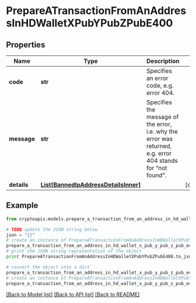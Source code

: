 # PrepareATransactionFromAnAddressInHDWalletXPubYPubZPubE400


## Properties
Name | Type | Description | Notes
------------ | ------------- | ------------- | -------------
**code** | **str** | Specifies an error code, e.g. error 404. | 
**message** | **str** | Specifies the message of the error, i.e. why the error was returned, e.g. error 404 stands for “not found”. | 
**details** | [**List[BannedIpAddressDetailsInner]**](BannedIpAddressDetailsInner.md) |  | [optional] 

## Example

```python
from cryptoapis.models.prepare_a_transaction_from_an_address_in_hd_wallet_x_pub_y_pub_z_pub_e400 import PrepareATransactionFromAnAddressInHDWalletXPubYPubZPubE400

# TODO update the JSON string below
json = "{}"
# create an instance of PrepareATransactionFromAnAddressInHDWalletXPubYPubZPubE400 from a JSON string
prepare_a_transaction_from_an_address_in_hd_wallet_x_pub_y_pub_z_pub_e400_instance = PrepareATransactionFromAnAddressInHDWalletXPubYPubZPubE400.from_json(json)
# print the JSON string representation of the object
print PrepareATransactionFromAnAddressInHDWalletXPubYPubZPubE400.to_json()

# convert the object into a dict
prepare_a_transaction_from_an_address_in_hd_wallet_x_pub_y_pub_z_pub_e400_dict = prepare_a_transaction_from_an_address_in_hd_wallet_x_pub_y_pub_z_pub_e400_instance.to_dict()
# create an instance of PrepareATransactionFromAnAddressInHDWalletXPubYPubZPubE400 from a dict
prepare_a_transaction_from_an_address_in_hd_wallet_x_pub_y_pub_z_pub_e400_form_dict = prepare_a_transaction_from_an_address_in_hd_wallet_x_pub_y_pub_z_pub_e400.from_dict(prepare_a_transaction_from_an_address_in_hd_wallet_x_pub_y_pub_z_pub_e400_dict)
```
[[Back to Model list]](../README.md#documentation-for-models) [[Back to API list]](../README.md#documentation-for-api-endpoints) [[Back to README]](../README.md)


